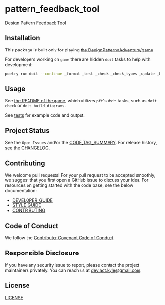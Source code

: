 # pattern_feedback_tool

Design Pattern Feedback Tool

## Installation

This package is built only for playing [the DesignPatternsAdventure/game][dpa_game_link]

For developers working on `game` there are hidden `doit` tasks to help with development:

```sh
poetry run doit --continue _format _test _check _check_types _update _build_diagrams
```

## Usage

See [the README of the game][dpa_game_link], which utilizes `pft`'s `doit` tasks, such as `doit check` or `doit build_diagrams`.

See [tests] for example code and output.

## Project Status

See the `Open Issues` and/or the [CODE_TAG_SUMMARY]. For release history, see the [CHANGELOG].

## Contributing

We welcome pull requests! For your pull request to be accepted smoothly, we suggest that you first open a GitHub issue to discuss your idea. For resources on getting started with the code base, see the below documentation:

- [DEVELOPER_GUIDE]
- [STYLE_GUIDE]
- [CONTRIBUTING]

## Code of Conduct

We follow the [Contributor Covenant Code of Conduct][contributor-covenant].

## Responsible Disclosure

If you have any security issue to report, please contact the project maintainers privately. You can reach us at [dev.act.kyle@gmail.com](mailto:dev.act.kyle@gmail.com).

## License

[LICENSE]

[changelog]: ./docs/CHANGELOG.md
[code_tag_summary]: ./docs/CODE_TAG_SUMMARY.md
[contributing]: ./docs/CONTRIBUTING.md
[contributor-covenant]: https://www.contributor-covenant.org
[developer_guide]: ./docs/DEVELOPER_GUIDE.md
[dpa_game_link]: https://github.com/DesignPatternsAdventure/community-rpg
[license]: https://github.com/DesignPatternsAdventure/pattern_feedback_tool/LICENSE
[style_guide]: ./docs/STYLE_GUIDE.md
[tests]: https://github.com/DesignPatternsAdventure/pattern_feedback_tool/tests
